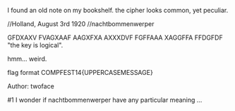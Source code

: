 I found an old note on my bookshelf. the cipher looks common, yet peculiar.

//Holland, August 3rd 1920
//nachtbommenwerper

GFDXAXV FVAGXAAF AAGXFXA AXXXDVF FGFFAAA XAGGFFA FFDGFDF 
"the key is logical".

hmm... weird.

flag format COMPFEST14{UPPERCASEMESSAGE}

Author: twoface


#1 I wonder if nachtbommenwerper have any particular meaning ...
